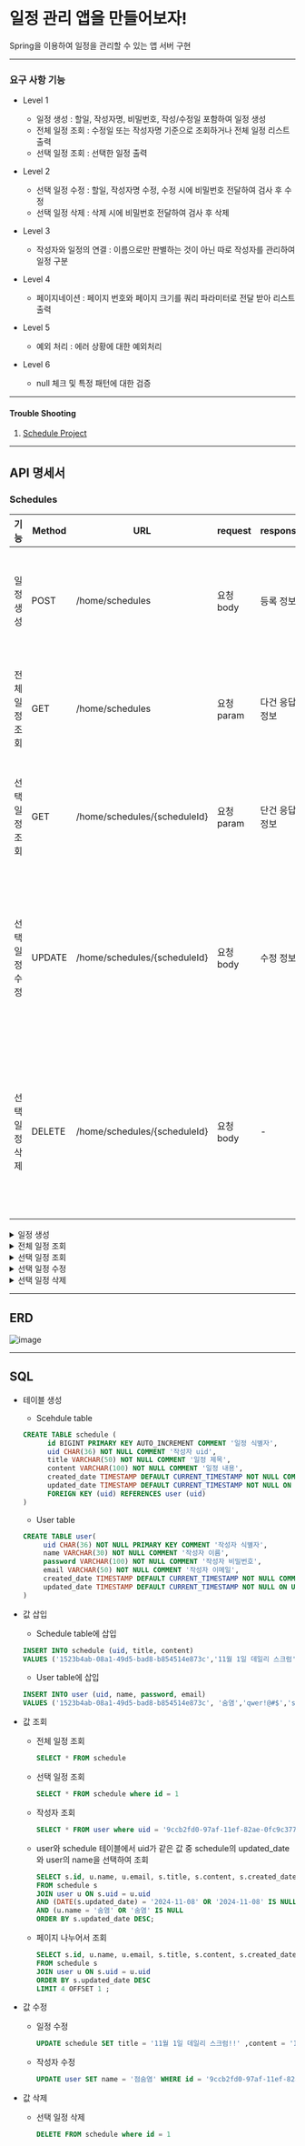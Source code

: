 # 일정 관리 앱을 만들어보자!

Spring을 이용하여 일정을 관리할 수 있는 앱 서버 구현

---
### 요구 사항 기능
* Level 1
    * 일정 생성 : 할일, 작성자명, 비밀번호, 작성/수정일 포함하여 일정 생성
    * 전체 일정 조회 : 수정일 또는 작성자명 기준으로 조회하거나 전체 일정 리스트 출력
    * 선택 일정 조회 : 선택한 일정 출력

* Level 2
    * 선택 일정 수정 : 할일, 작성자명 수정, 수정 시에 비밀번호 전달하여 검사 후 수정
    * 선택 일정 삭제 : 삭제 시에 비밀번호 전달하여 검사 후 삭제

* Level 3
    * 작성자와 일정의 연결 : 이름으로만 판별하는 것이 아닌 따로 작성자를 관리하여 일정 구분

* Level 4
    * 페이지네이션 : 페이지 번호와 페이지 크기를 쿼리 파라미터로 전달 받아 리스트 출력

* Level 5
    * 예외 처리 : 에러 상황에 대한 예외처리

* Level 6
    * null 체크 및 특정 패턴에 대한 검증
 

---
#### Trouble Shooting
1. [Schedule Project](https://withsumyeom.tistory.com/entry/Trouble-Shooting-Schedule-Project)
---

## API 명세서

### Schedules

| 기능           | Method | URL                          | request    | response       | 상태 코드                                                    |
| -------------- | ------ | ---------------------------- | ---------- | -------------- | ------------------------------------------------------------ |
| 일정 생성      | POST   | /home/schedules              | 요청 body  | 등록 정보      | 200: 정상 등록 <br> 400 : 비정상적인 값                      |
| 전체 일정 조회 | GET    | /home/schedules              | 요청 param | 다건 응답 정보 | 200: 정상 조회 <br> 404 : 일정 찾을 수 없음                  |
| 선택 일정 조회 | GET    | /home/schedules/{scheduleId} | 요청 param | 단건 응답 정보 | 200: 정상 조회 <br> 404 : 일정 찾을 수 없음                  |
| 선택 일정 수정 | UPDATE | /home/schedules/{scheduleId} | 요청 body  | 수정 정보      | 200: 정상 등록 <br> 400 : 비정상적인 값 <br> 404 : 일정 찾을 수 없음 |
| 선택 일정 삭제 | DELETE | /home/schedules/{scheduleId} | 요청 body | -              | 200: 정상 등록 <br> 400 : 비정상적인 값 <br> 404 : 일정 찾을 수 없음                  |

<details>
  <summary>일정 생성</summary>


- 상세 정보

  <table>
    <tr>
    	<td>Method</td>
      <td>URL</td>
    </tr>
    <tr>
    	<td>POST</td>
      <td>/home/schedules</td>
    </tr>
  </table>

- Request : POST /home/schedules

  ```json
  {
    "name" : "숨염",
    "password" : "qwer!@#$",
    "email" : "sum@gmail.com"
    "title" : "11월 1일 데일리 스크럼",
    "content" : "1. Spring 강의 듣기 | 2. Lv.0 과제 완료"
  }
  ```

  - Request Elements

    <table>
      <tr>
      	<td>파라미터</td>
        <td>타입</td>
        <td>필수 여부</td>
        <td>설명</td>
      </tr>
      <tr>
      	<td>id</td>
        <td>String</td>
        <td>필수</td>
        <td>작성자 id</td>
      </tr>
      <tr>
      	<td>name</td>
        <td>String</td>
        <td>필수</td>
        <td>작성자 이름</td>
      </tr>
      <tr>
      	<td>password</td>
        <td>String</td>
        <td>필수</td>
        <td>작성자 비밀번호</td>
      </tr>
      <tr>
      	<td>email</td>
        <td>String</td>
        <td>필수</td>
        <td>작성자 이메일</td>
      </tr>
      <tr>
        <td>title</td>
        <td>String</td>
        <td>필수</td>
        <td>일정 제목</td>
      </tr>
      <tr>
        <td>content</td>
        <td>String</td>
        <td>필수</td>
        <td>일정 내용</td>
      </tr>


    </table>

- Response

  - 200 : 정상 등록

  ```plaintext
  HTTP/1.1 200 OK
  ```

  ```json
  {
    "scheduleId": 1
  }
  ```

  - 400 : 비정상적인 값

  ```plaintext
  HTTP/1.1 400 Bad Request
  ```

  ```json
  {
    "status": 400,
    "code": "INVALID_INPUT_VALUE",
    "message": "잘못된 입력값입니다.",
    "detailMessage": "[password] :비밀번호를 입력해주세요."
  }
  ```

  - Response Elements

    <table>
      <tr>
      	<td>파라미터</td>
        <td>타입</td>
        <td>필수 여부</td>
        <td>설명</td>
      </tr>
      <tr>
      	<td>scheduleId</td>
        <td>Integer</td>
        <td>필수</td>
        <td>일정 id</td>
      </tr>
    </table>

    </details>



<details>
  <summary>전체 일정 조회</summary>


- 상세 정보

  <table>
    <tr>
    	<td>Method</td>
      <td>URL</td>
    </tr>
    <tr>
    	<td>GET</td>
      <td>/home/schedules</td>
    </tr>
  </table>

- Request : GET /home/schedules

  ```plaintext
  - no prameter
  - name=수염
  - updatedDate=2024-11-08
  - name=수염&updatedDate=2024-11-08
  ```

- Response

  - 200 : 정상 조회

  ```plaintext
  HTTP/1.1 200 OK
  ```

  ```json
  [{
      "scheduleId": 1,
      "name": "수염",
      "email": "sum@gmail.com",
      "title": "11월 8일 데일리 스크럼1",
      "content": "1. Spring 강의 듣기 | 2. Lv.0 과제 완료",
      "createdDate": "2024-11-08T11:55:28",
      "updatedDate": "2024-11-08T11:55:28"
  },
  {
      "scheduleId": 2,
      "name": "수염이",
      "email": "yeom123@gmail.com",
      "title": "11월 12일 데일리 스크럼4",
      "content": "1. 복습",
      "createdDate": "2024-11-12T12:18:47",
      "updatedDate": "2024-11-12T12:18:47"
  }]
  ```

  - 404 : 일정 찾을 수 없음

  ```plaintext
  HTTP/1.1 404 Not Found
  ```

  ```json
  {
    "status": 404,
    "code": "SCHEDULE_NOT_FOUND",
    "message": "해당 일정을 찾을 수 없습니다.",
    "detailMessage": "해당 일정을 찾을 수 없습니다."
  }
  ```

  - Response Elements

    <table>
      <tr>
        <td>파라미터</td>
        <td>타입</td>
        <td>필수 여부</td>
        <td>설명</td>
      </tr>
      <tr>
        <td>scheduleId</td>
        <td>Integer</td>
        <td>필수</td>
        <td>일정 id</td>
      </tr>
      <tr>
        <td>name</td>
        <td>String</td>
        <td>필수</td>
        <td>작성자 이름</td>
      </tr>
      <tr>
        <td>email</td>
        <td>String</td>
        <td>필수</td>
        <td>작성자 이메일</td>
      </tr>
      <tr>
        <td>title</td>
        <td>String</td>
        <td>필수</td>
        <td>일정 제목</td>
      </tr>
      <tr>
        <td>content</td>
        <td>String</td>
        <td>필수</td>
        <td>일정 내용</td>
      </tr>
      <tr>
        <td>createDate</td>
        <td>String</td>
        <td>필수</td>
        <td>일정 등록 날짜 timestamp</td>
      </tr>
      <tr>
        <td>updateDate</td>
        <td>String</td>
        <td>필수</td>
        <td>일정 수정 날짜 timestamp</td>
      </tr>
    </table>

    </details>



<details>
  <summary>선택 일정 조회</summary>


- 상세 정보

  <table>
    <tr>
    	<td>Method</td>
      <td>URL</td>
    </tr>
    <tr>
    	<td>GET</td>
      <td>/home/schedules/{scheduleId}</td>
    </tr>
  </table>

- Request : GET /home/schedules/{scheduleId}

- Response

  - 200 : 정상 조회

  ```plaintext
  HTTP/1.1 200 OK
  ```

  ```json
  {
    "scheduleId": 15,
    "name": "수염ww",
    "email": "sumyeom221232@gmail.com",
    "title": "11월 8일",
    "content": "1. 코드카타",
    "createdDate": "2024-11-08T12:17:28",
    "updatedDate": "2024-11-08T12:17:28"
  }
  ```

  - 404 : 일정 찾을 수 없음

  ```plaintext
  HTTP/1.1 404 Not Found
  ```

  ```json
  {
    "status": 404,
    "code": "SCHEDULE_NOT_FOUND",
    "message": "해당 일정을 찾을 수 없습니다.",
    "detailMessage": "해당 일정을 찾을 수 없습니다."
  }
  ```

  - Response Elements

    <table>
      <tr>
        <td>파라미터</td>
        <td>타입</td>
        <td>필수 여부</td>
        <td>설명</td>
      </tr>
      <tr>
        <td>scheduleId</td>
        <td>Integer</td>
        <td>필수</td>
        <td>일정 id</td>
      </tr>
       <tr>
        <td>name</td>
        <td>String</td>
        <td>필수</td>
        <td>작성자 이름</td>
      </tr>
      <tr>
        <td>email</td>
        <td>String</td>
        <td>필수</td>
        <td>작성자 이메일</td>
      </tr>
      <tr>
        <td>title</td>
        <td>String</td>
        <td>필수</td>
        <td>일정 제목</td>
      </tr>
      <tr>
        <td>content</td>
        <td>String</td>
        <td>필수</td>
        <td>일정 내용</td>
      </tr>
      <tr>
        <td>createDate</td>
        <td>String</td>
        <td>필수</td>
        <td>일정 등록 날짜 timestamp</td>
      </tr>
      <tr>
        <td>updateDate</td>
        <td>String</td>
        <td>필수</td>
        <td>일정 수정 날짜 timestamp</td>
      </tr>
    </table>

    </details>


<details>
  <summary>선택 일정 수정</summary>


- 상세 정보

  <table>
    <tr>
    	<td>Method</td>
      <td>URL</td>
    </tr>
    <tr>
    	<td>PUT</td>
      <td>/home/schedules/{scheduleId}</td>
    </tr>
  </table>

- Request : PUT /home/schedules/{scheduleId}

  ```json
  {
    "userName" : "수염",
    "password" : "qwer!@#$2",
    "title" : "수정한 제목",
    "content" : "수정한 내용"
  }
  ```

  - Request Elements

    <table>
      <tr>
      	<td>파라미터</td>
        <td>타입</td>
        <td>필수 여부</td>
        <td>설명</td>
      </tr>
      <tr>
      	<td>name</td>
        <td>String</td>
        <td>필수</td>
        <td>작성자 이름</td>
      </tr>
      <tr>
      	<td>password</td>
        <td>String</td>
        <td>필수</td>
        <td>작성자 비밀번호</td>
      </tr>
      <tr>
        <td>title</td>
        <td>String</td>
        <td>필수</td>
        <td>일정 제목</td>
      </tr>
      <tr>
        <td>content</td>
        <td>String</td>
        <td>필수</td>
        <td>일정 내용</td>
      </tr>


    </table>

- Response

  - 200 : 정상 수정

  ```plaintext
  HTTP/1.1 200 OK
  ```

  ```json
  {
    "scheduleId": 1
  }
  ```

  - 400 : 비정상적인 값

  ```plaintext
  HTTP/1.1 400 Bad Request
  ```

  ```json
  {
    "status": 400,
    "code": "INVALID_INPUT_VALUE",
    "message": "잘못된 입력값입니다.",
    "detailMessage": "[password] :비밀번호를 입력해주세요."
  }
  ```
  
  - 403 :  비밀번호 불일치
    
  ```plaintext
  HTTP/1.1 403 Forbidden
  ```

  ```json
  {
    "status": 403,
    "code": "INVALID_PASSWORD",
    "message": "비밀 번호가 일치하지 않습니다.",
    "detailMessage": "비밀 번호가 일치하지 않습니다."
  }
  ```

  - 404 : 일정 찾을 수 없음

  ```plaintext
  HTTP/1.1 404 Not Found
  ```

  ```json
  {
    "status": 404,
    "code": "SCHEDULE_NOT_FOUND",
    "message": "해당 일정을 찾을 수 없습니다.",
    "detailMessage": "해당 일정을 찾을 수 없습니다."
  }
  ```

  - Response Elements

    <table>
      <tr>
      	<td>파라미터</td>
        <td>타입</td>
        <td>필수 여부</td>
        <td>설명</td>
      </tr>
      <tr>
      	<td>scheduleId</td>
        <td>Integer</td>
        <td>필수</td>
        <td>일정 id</td>
      </tr>
    </table>

</details>

<details>
  <summary>선택 일정 삭제</summary>


- 상세 정보

 <table>
  <tr>
    <td>Method</td>
    <td>URL</td>
  </tr>
  <tr>
    <td>DELETE</td>
    <td>/home/schedules/{scheduleId}</td>
  </tr>
</table>


- Request : DELETE /home/schedules/{scheduleId}

  ```plaintext
  password=123
  ```

- Response

  - 200 : 정상 삭제

  ```plaintext
  HTTP/1.1 200 OK
  ```

  - 400 : 비정상적인 값
    
  ```plaintext
  HTTP/1.1 400 Bad Request
  ```

  ```json
  {
    "status": 400,
    "code": "INVALID_INPUT_VALUE",
    "message": "잘못된 입력값입니다.",
    "detailMessage": "[password] :비밀번호를 입력해주세요."
  }
  ```
  
  - 403 :  비밀번호 불일치
    
  ```plaintext
  HTTP/1.1 403 Forbidden
  ```

  ```json
  {
    "status": 403,
    "code": "INVALID_PASSWORD",
    "message": "비밀 번호가 일치하지 않습니다.",
    "detailMessage": "비밀 번호가 일치하지 않습니다."
  }
  ```
  
  
  - 404 : 일정 찾을 수 없음

  ```plaintext
  HTTP/1.1 404 Not Found
  ```

  ```json
  {
    "status": 404,
    "code": "SCHEDULE_NOT_FOUND",
    "message": "해당 일정을 찾을 수 없습니다.",
    "detailMessage": "해당 일정을 찾을 수 없습니다."
  }
  ```

  </details>

---

## ERD

![image](https://github.com/user-attachments/assets/e8cef1cb-cea5-41bc-9985-af96dafada66)

---

## SQL

- 테이블 생성

  - Scehdule table

  ~~~sql
  CREATE TABLE schedule (
        id BIGINT PRIMARY KEY AUTO_INCREMENT COMMENT '일정 식별자',
        uid CHAR(36) NOT NULL COMMENT '작성자 uid',
        title VARCHAR(50) NOT NULL COMMENT '일정 제목',
        content VARCHAR(100) NOT NULL COMMENT '일정 내용',
        created_date TIMESTAMP DEFAULT CURRENT_TIMESTAMP NOT NULL COMMENT '일정 작성 날짜',
        updated_date TIMESTAMP DEFAULT CURRENT_TIMESTAMP NOT NULL ON UPDATE CURRENT_TIMESTAMP COMMENT '일정 수정 날짜',
        FOREIGN KEY (uid) REFERENCES user (uid)
  )
  ~~~

  - User table

  ```sql
  CREATE TABLE user(
       uid CHAR(36) NOT NULL PRIMARY KEY COMMENT '작성자 식별자',
       name VARCHAR(30) NOT NULL COMMENT '작성자 이름',
       password VARCHAR(100) NOT NULL COMMENT '작성자 비밀번호',
       email VARCHAR(50) NOT NULL COMMENT '작성자 이메일',
       created_date TIMESTAMP DEFAULT CURRENT_TIMESTAMP NOT NULL COMMENT '일정 작성 날짜',
       updated_date TIMESTAMP DEFAULT CURRENT_TIMESTAMP NOT NULL ON UPDATE CURRENT_TIMESTAMP COMMENT '일정 수정 날짜'
  )

  ```

- 값 삽입

  - Schedule table에 삽입

  ~~~sql
  INSERT INTO schedule (uid, title, content)
  VALUES ('1523b4ab-08a1-49d5-bad8-b854514e873c','11월 1일 데일리 스크럼', '1. Spring 강의 듣기 | 2. Lv.0 과제 완료' )
  ~~~

  - User table에 삽입

  ~~~sql
  INSERT INTO user (uid, name, password, email)
  VALUES ('1523b4ab-08a1-49d5-bad8-b854514e873c', '숨염','qwer!@#$','sumyeom@gmail.com')
  ~~~

- 값 조회

  - 전체 일정 조회

    ~~~sql
    SELECT * FROM schedule
    ~~~

  - 선택 일정 조회

    ~~~sql
    SELECT * FROM schedule where id = 1
    ~~~

  - 작성자 조회

    ~~~sql
    SELECT * FROM user where uid = '9ccb2fd0-97af-11ef-82ae-0fc9c3770cd3'
    ~~~

  - user와 schedule 테이블에서 uid가 같은 값 중 schedule의 updated_date와 user의 name을 선택하여 조회
    ~~~sql
    SELECT s.id, u.name, u.email, s.title, s.content, s.created_date, s.updated_date
    FROM schedule s
    JOIN user u ON s.uid = u.uid
    AND (DATE(s.updated_date) = '2024-11-08' OR '2024-11-08' IS NULL)
    AND (u.name = '숨염' OR '숨염' IS NULL
    ORDER BY s.updated_date DESC;
    ~~~

  - 페이지 나누어서 조회
    ~~~sql
    SELECT s.id, u.name, u.email, s.title, s.content, s.created_date, s.updated_date
    FROM schedule s
    JOIN user u ON s.uid = u.uid
    ORDER BY s.updated_date DESC
    LIMIT 4 OFFSET 1 ;
    ~~~

- 값 수정

  - 일정 수정

    ~~~sql
    UPDATE schedule SET title = '11월 1일 데일리 스크럼!!' ,content = '1. Spring 강의 듣기 | 2. Lv.0 과제 완료 | 3. 코드 카타 진행하기' where id = 1
    ~~~

  - 작성자 수정

    ~~~sql
    UPDATE user SET name = '점숨염' WHERE id = '9ccb2fd0-97af-11ef-82ae-0fc9c3770cd3'
    ~~~

- 값 삭제

  - 선택 일정 삭제

    ~~~sql
    DELETE FROM schedule where id = 1
    ~~~
